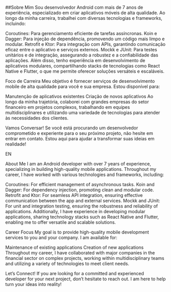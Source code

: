 ##Sobre Mim
Sou desenvolvedor Android com mais de 7 anos de experiência, especializado em criar aplicativos móveis de alta qualidade. Ao longo da minha carreira, trabalhei com diversas tecnologias e frameworks, incluindo:

Coroutines: Para gerenciamento eficiente de tarefas assíncronas.
Koin e Dagger: Para injeção de dependência, promovendo um código mais limpo e modular.
Retrofit e Ktor: Para integração com APIs, garantindo comunicação eficaz entre o aplicativo e serviços externos.
Mockk e JUnit: Para testes unitários e de integração, assegurando a robustez e a confiabilidade das aplicações.
Além disso, tenho experiência em desenvolvimento de aplicativos modulares, compartilhando stacks de tecnologias como React Native e Flutter, o que me permite oferecer soluções versáteis e escaláveis.

Foco de Carreira
Meu objetivo é fornecer serviços de desenvolvimento mobile de alta qualidade para você e sua empresa. Estou disponível para:

Manutenção de aplicativos existentes
Criação de novos aplicativos
Ao longo da minha trajetória, colaborei com grandes empresas do setor financeiro em projetos complexos, trabalhando em equipes multidisciplinares e utilizando uma variedade de tecnologias para atender às necessidades dos clientes.

Vamos Conversar!
Se você está procurando um desenvolvedor comprometido e experiente para o seu próximo projeto, não hesite em entrar em contato. Estou aqui para ajudar a transformar suas ideias em realidade!

EN 

About Me
I am an Android developer with over 7 years of experience, specializing in building high-quality mobile applications. Throughout my career, I have worked with various technologies and frameworks, including:

Coroutines: For efficient management of asynchronous tasks.
Koin and Dagger: For dependency injection, promoting clean and modular code.
Retrofit and Ktor: For seamless API integration, ensuring effective communication between the app and external services.
Mockk and JUnit: For unit and integration testing, ensuring the robustness and reliability of applications.
Additionally, I have experience in developing modular applications, sharing technology stacks such as React Native and Flutter, enabling me to offer versatile and scalable solutions.

Career Focus
My goal is to provide high-quality mobile development services to you and your company. I am available for:

Maintenance of existing applications
Creation of new applications
Throughout my career, I have collaborated with major companies in the financial sector on complex projects, working within multidisciplinary teams and utilizing a variety of technologies to meet client needs.

Let’s Connect!
If you are looking for a committed and experienced developer for your next project, don’t hesitate to reach out. I am here to help turn your ideas into reality!
